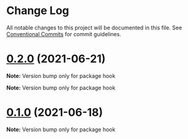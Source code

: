 # Change Log

All notable changes to this project will be documented in this file.
See [Conventional Commits](https://conventionalcommits.org) for commit guidelines.

# [0.2.0](https://github.com/jeft224/ehome-common/compare/v0.1.0...v0.2.0) (2021-06-21)

**Note:** Version bump only for package hook







**Note:** Version bump only for package hook





# [0.1.0](https://github.com/jeft224/ehome-common/compare/v0.0.10...v0.1.0) (2021-06-18)

**Note:** Version bump only for package hook
